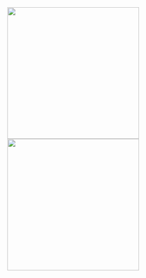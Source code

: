 <img src = "https://github.com/4072-jenish/ecom_app/assets/150036720/4acbd7f7-ac30-4b26-9a65-8c742b0523ac" width = "300">
<img src = "https://github.com/4072-jenish/ecom_app/assets/150036720/e4094c59-c045-4645-b227-16d9f62bc5f3" width = "300">
